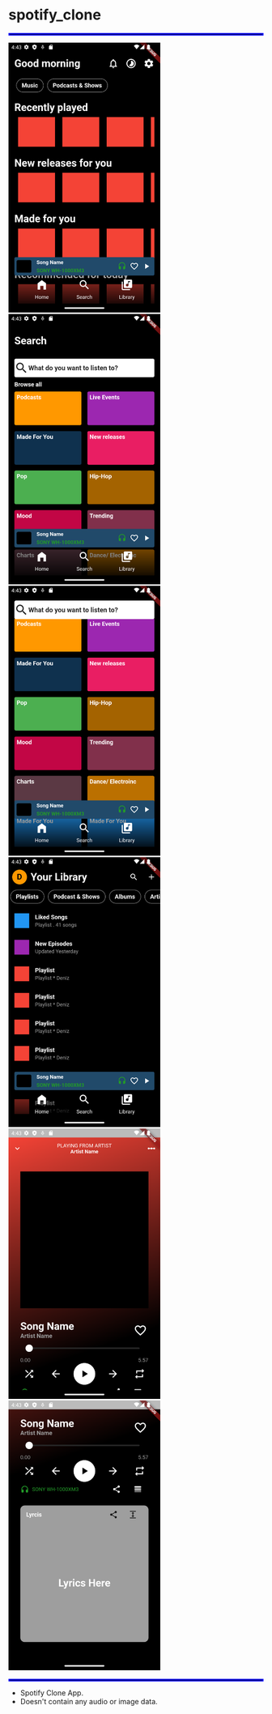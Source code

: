 # spotify_clone

<hr style="border:2px solid blue">

<img src="https://github.com/Rizaou/spotify_clone/blob/readme/photos/1.png" width = 300 />
<img src="https://github.com/Rizaou/spotify_clone/blob/readme/photos/2.png" width = 300 />
<img src="https://github.com/Rizaou/spotify_clone/blob/readme/photos/3.png" width = 300 />
<img src="https://github.com/Rizaou/spotify_clone/blob/readme/photos/4.png" width = 300 />
<img src="https://github.com/Rizaou/spotify_clone/blob/readme/photos/5.png" width = 300 />
<img src="https://github.com/Rizaou/spotify_clone/blob/readme/photos/6.png" width = 300 />

<hr style="border:2px solid blue">

* Spotify Clone App.
* Doesn't contain any audio or image data.

